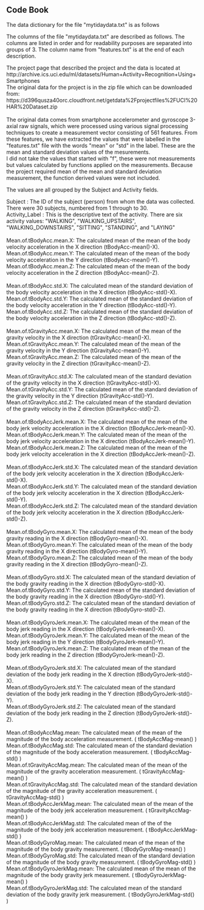 <h2>Code Book</h2>

<p>The data dictionary for the file "mytidaydata.txt" is as follows</p>

<p>The columns of the file "mytidaydata.txt" are described as follows.
The columns are listed in order and for readability purposes are separated into groups of 3.
The column name from "features.txt" is at the end of each description.</p>

<p>
The project page that described the project and the data is located at http://archive.ics.uci.edu/ml/datasets/Human+Activity+Recognition+Using+Smartphones
<br/>
The original data for the project is in the zip file which can be downloaded from:<br/>
https://d396qusza40orc.cloudfront.net/getdata%2Fprojectfiles%2FUCI%20HAR%20Dataset.zip <br/><br/>
The original data comes from smartphone accelerometer and gyroscope 3-axial raw signals, which were processed using various signal processing techniques to create a measurement vector consisting of 561 features. From these features, we have extracted the values that were labelled in the "features.txt" file with the words "mean" or "std" in the label. These are the mean and standard deviation values of the mesurements.<br/>
I did not take the values that started with "f", these were not measurements but values calculated by functions applied on the measurements. Because the project required mean of the mean and standard deviation measurement, the function derived values were not included.
</p>
<p>
The values are all grouped by the Subject and Activity fields.
</p>
<p>
Subject : The ID of the subject (person) from whom the data was collected. There were 30 subjects, numbered from 1 through to 30.
<br/>
Activity_Label : This is the descriptive text of the activity. There are six activity values: "WALKING", "WALKING_UPSTAIRS", "WALKING_DOWNSTAIRS", "SITTING", "STANDING", and "LAYING"<br/>
<br/>
Mean.of.tBodyAcc.mean.X: The calculated mean of the mean of the body velocity acceleration in the X direction (tBodyAcc-mean()-X).
<br/>
Mean.of.tBodyAcc.mean.Y: The calculated mean of the mean of the body velocity acceleration in the Y direction (tBodyAcc-mean()-Y).
<br/>
Mean.of.tBodyAcc.mean.Z: The calculated mean of the mean of the body velocity acceleration  in the Z direction (tBodyAcc-mean()-Z).
<br/>
<br/>
Mean.of.tBodyAcc.std.X: The calculated mean of the standard deviation of the body velocity acceleration in the X direction (tBodyAcc-std()-X).
<br/>
Mean.of.tBodyAcc.std.Y: The calculated mean of the standard deviation of the body velocity acceleration in the Y direction (tBodyAcc-std()-Y).
<br/>
Mean.of.tBodyAcc.std.Z: The calculated mean of the standard deviation of the body velocity acceleration in the Z direction (tBodyAcc-std()-Z).
<br/>
<br/>
Mean.of.tGravityAcc.mean.X: The calculated mean of the mean of the gravity velocity in the X direction (tGravityAcc-mean()-X).
<br/>
Mean.of.tGravityAcc.mean.Y: The calculated mean of the mean of the gravity velocity in the Y direction (tGravityAcc-mean()-Y).
<br/>
Mean.of.tGravityAcc.mean.Z: The calculated mean of the mean of the gravity velocity in the Z direction (tGravityAcc-mean()-Z).
<br/>
<br/>
Mean.of.tGravityAcc.std.X: The calculated mean of the standard deviation of the gravity velocity in the X direction (tGravityAcc-std()-X).
<br/>
Mean.of.tGravityAcc.std.Y: The calculated mean of the standard deviation of the gravity velocity in the Y direction (tGravityAcc-std()-Y).
<br/>
Mean.of.tGravityAcc.std.Z: The calculated mean of the standard deviation of the gravity velocity in the Z direction (tGravityAcc-std()-Z).
<br/>
<br/>
Mean.of.tBodyAccJerk.mean.X: The calculated mean of the mean of the body jerk velocity acceleration in the X direction (tBodyAccJerk-mean()-X).
<br/>
Mean.of.tBodyAccJerk.mean.Y: The calculated mean of the mean of the body jerk velocity acceleration in the X direction (tBodyAccJerk-mean()-Y).
<br/>
Mean.of.tBodyAccJerk.mean.Z: The calculated mean of the mean of the body jerk velocity acceleration in the X direction (tBodyAccJerk-mean()-Z).
<br/>
<br/>
Mean.of.tBodyAccJerk.std.X: The calculated mean of the standard deviation of the body jerk velocity acceleration in the X direction (tBodyAccJerk-std()-X).
<br/>
Mean.of.tBodyAccJerk.std.Y: The calculated mean of the standard deviation of the body jerk velocity acceleration in the X direction (tBodyAccJerk-std()-Y).
<br/>
Mean.of.tBodyAccJerk.std.Z: The calculated mean of the standard deviation of the body jerk velocity acceleration in the X direction (tBodyAccJerk-std()-Z).
<br/>
<br/>
Mean.of.tBodyGyro.mean.X: The calculated mean of the mean of the body gravity reading in the X direction (tBodyGyro-mean()-X).
<br/>
Mean.of.tBodyGyro.mean.Y: The calculated mean of the mean of the body gravity reading in the X direction (tBodyGyro-mean()-Y).
<br/>
Mean.of.tBodyGyro.mean.Z: The calculated mean of the mean of the body gravity reading in the X direction (tBodyGyro-mean()-Z).
<br/>
<br/>
Mean.of.tBodyGyro.std.X: The calculated mean of the standard deviation of the body gravity reading in the X direction (tBodyGyro-std()-X).
<br/>
Mean.of.tBodyGyro.std.Y: The calculated mean of the standard deviation of the body gravity reading in the X direction (tBodyGyro-std()-Y).
<br/>
Mean.of.tBodyGyro.std.Z: The calculated mean of the standard deviation of the body gravity reading in the X direction (tBodyGyro-std()-Z).
<br/>
<br/>
Mean.of.tBodyGyroJerk.mean.X: The calculated mean of the mean of the body jerk reading in the X direction (tBodyGyroJerk-mean()-X).
<br/>
Mean.of.tBodyGyroJerk.mean.Y: The calculated mean of the mean of the body jerk reading in the Y direction (tBodyGyroJerk-mean()-Y).
<br/>
Mean.of.tBodyGyroJerk.mean.Z: The calculated mean of the mean of the body jerk reading in the Z direction (tBodyGyroJerk-mean()-Z).
<br/>
<br/>
Mean.of.tBodyGyroJerk.std.X: The calculated mean of the standard deviation of the body jerk reading in the X direction (tBodyGyroJerk-std()-X).
<br/>
Mean.of.tBodyGyroJerk.std.Y: The calculated mean of the standard deviation of the body jerk reading in the Y direction (tBodyGyroJerk-std()-Y).
<br/>
Mean.of.tBodyGyroJerk.std.Z: The calculated mean of the standard deviation of the body jerk reading in the Z direction (tBodyGyroJerk-std()-Z).
<br/>
<br/>
Mean.of.tBodyAccMag.mean: The calculated mean of the mean of the magnitude of the body acceleration measurement. ( tBodyAccMag-mean() )
<br/>
Mean.of.tBodyAccMag.std: The calculated mean  of the standard deviation of the magnitude of the body acceleration measurement. ( tBodyAccMag-std() )
<br/>
Mean.of.tGravityAccMag.mean: The calculated mean of the mean of the magnitude of the gravity acceleration measurement. ( tGravityAccMag-mean() )
<br/>
Mean.of.tGravityAccMag.std: The calculated mean of the standard deviation of the magnitude of the gravity acceleration measurement. ( tGravityAccMag-std() )
<br/>
Mean.of.tBodyAccJerkMag.mean: The calculated mean of the mean of the magnitude of the body jerk acceleration measurement. ( tGravityAccMag-mean() )
<br/>
Mean.of.tBodyAccJerkMag.std: The calculated mean of the of the magnitude of the body jerk acceleration measurement. ( tBodyAccJerkMag-std() )
<br/>
Mean.of.tBodyGyroMag.mean: The calculated mean of the mean of the magnitude of the body gravity measurement. ( tBodyGyroMag-mean() )
<br/>
Mean.of.tBodyGyroMag.std: The calculated mean of the standard deviation of the magnitude of the body gravity measurement. ( tBodyGyroMag-std() )
<br/>
Mean.of.tBodyGyroJerkMag.mean: The calculated mean of the mean of the magnitude of the body gravity jerk measurement. ( tBodyGyroJerkMag-mean() )
<br/>
Mean.of.tBodyGyroJerkMag.std: The calculated mean of the standard deviation of the body gravity jerk measurement. ( tBodyGyroJerkMag-std() )
</p>